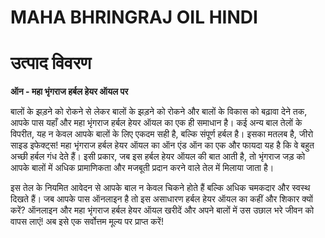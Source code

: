 # MAHA BHRINGRAJ OIL HINDI

# उत्पाद विवरण

**ऑन - महा भृंगराज हर्बल हेयर ऑयल पर**

बालों के झड़ने को रोकने से लेकर बालों के झड़ने को रोकने और बालों के विकास को बढ़ावा देने तक, आपके पास यहाँ और महा भृंगराज हर्बल हेयर ऑयल का एक ही समाधान है। कई अन्य बाल तेलों के विपरीत, यह न केवल आपके बालों के लिए एकदम सही है, बल्कि संपूर्ण हर्बल है। इसका मतलब है, जीरो साइड इफेक्ट्स! महा भृंगराज हर्बल हेयर ऑयल का ऑन एंड ऑन का एक और फायदा यह है कि वे बहुत अच्छी हर्बल गंध देते हैं। इसी प्रकार, जब इस हर्बल हेयर ऑयल की बात आती है, तो भृंगराज जड़ को आपके बालों में अधिक प्रामाणिकता और मजबूती प्रदान करने वाले तेल में मिलाया जाता है।

इस तेल के नियमित आवेदन से आपके बाल न केवल चिकने होते हैं बल्कि अधिक चमकदार और स्वस्थ दिखते हैं। जब आपके पास ऑनलाइन है तो इस असाधारण हर्बल हेयर ऑयल का कहीं और शिकार क्यों करें? ऑनलाइन और महा भृंगराज हर्बल हेयर ऑयल खरीदें और अपने बालों में उस उछाल भरे जीवन को वापस लाएं! अब इसे एक सर्वोत्तम मूल्य पर प्राप्त करें!